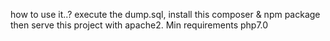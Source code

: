 how to use it..? execute the dump.sql, install this composer & npm package then serve this project with apache2. Min requirements php7.0